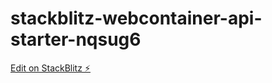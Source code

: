 # stackblitz-webcontainer-api-starter-nqsug6

[Edit on StackBlitz ⚡️](https://stackblitz.com/edit/stackblitz-webcontainer-api-starter-nqsug6)